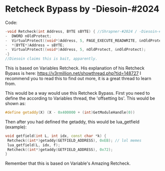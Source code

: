 # Retcheck Bypass by -Diesoin-#2024
  Code:
  ```cpp
 -void Retcheck(int Address, BYTE sBYTE) { //Shrapner-#2024 / -Diesoin-#2024 Retcheck
 -	DWORD nOldProtect;
 -	VirtualProtect((void*)Address, 5, PAGE_EXECUTE_READWRITE, &nOldProtect);
 -	*(BYTE*)Address = sBYTE;
 -	VirtualProtect((void*)Address, 5, nOldProtect, &nOldProtect);
 -}
 //Diesoin claims this is bait, apparently.  
  ```
   This is based on Variables Retcheck. His explanation of his Retcheck Bypass is here: https://v3rmillion.net/showthread.php?tid=148727 I recommend you to read this to find out more, it is a great thread to learn from.
 
   This would be a way would use this Retcheck Bypass. First you need to define the according to Variables thread, the 'offsetting bs'. This would be shown as:
   
  ```cpp
 #define getaddy(X) (X - 0x400000 + (int)GetModuleHandle(0))
 ```
 
 Then after you had defined the getaddy, this would be lua_getfield (example):
 ```cpp
 void getfield(int L, int idx, const char *k) {
  Retcheck((int*)getaddy(GETFIELD_ADDRESS), 0xEB); // lol memes
  lua_getfield(L, idx, f);
  Retcheck((int*)getaddy(GETFIELD_ADDRESS), 0x72); 
 }
 ```
 
 
Remember that this is based on Variable's Amazing Retcheck.
